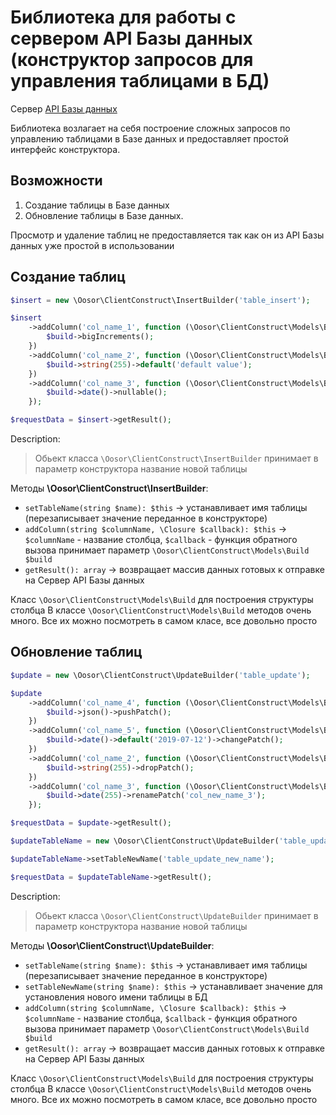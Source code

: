 # Библиотека для работы с сервером API Базы данных (конструктор запросов для управления таблицами в БД)

Сервер [API Базы данных](https://gitlab.com/api-db/server)

Библиотека возлагает на себя построение сложных запросов по управлению таблицами в Базе данных и предоставляет
простой интерфейс конструктора.

## Возможности

1. Создание таблицы в Базе данных
2. Обновление таблицы в Базе данных.

Просмотр и удаление таблиц не предоставляется так как он из API Базы данных уже простой в использовании

## Создание таблиц

```php
$insert = new \Oosor\ClientConstruct\InsertBuilder('table_insert');

$insert
    ->addColumn('col_name_1', function (\Oosor\ClientConstruct\Models\Build $build) {
        $build->bigIncrements();
    })
    ->addColumn('col_name_2', function (\Oosor\ClientConstruct\Models\Build $build) {
        $build->string(255)->default('default value');
    })
    ->addColumn('col_name_3', function (\Oosor\ClientConstruct\Models\Build $build) {
        $build->date()->nullable();
    });

$requestData = $insert->getResult();
```

Description:
> Обьект класса `\Oosor\ClientConstruct\InsertBuilder` принимает в параметр конструктора название новой таблицы

Методы **\Oosor\ClientConstruct\InsertBuilder**:
- `setTableName(string $name): $this` -> устанавливает имя таблицы (перезаписывает значение переданное в конструкторе)
- `addColumn(string $columnName, \Closure $callback): $this` -> `$columnName` - название столбца, `$callback` - функция обратного вызова
принимает параметр `\Oosor\ClientConstruct\Models\Build $build`
- `getResult(): array` -> возвращает массив данных готовых к отправке на Сервер API Базы данных

Класс `\Oosor\ClientConstruct\Models\Build` для построения структуры столбца
В классе `\Oosor\ClientConstruct\Models\Build` методов очень много. Все их можно посмотреть в самом класе,
все довольно просто


## Обновление таблиц

```php
$update = new \Oosor\ClientConstruct\UpdateBuilder('table_update');

$update
    ->addColumn('col_name_4', function (\Oosor\ClientConstruct\Models\Build $build) {
        $build->json()->pushPatch();
    })
    ->addColumn('col_name_5', function (\Oosor\ClientConstruct\Models\Build $build) {
        $build->date()->default('2019-07-12')->changePatch();
    })
    ->addColumn('col_name_2', function (\Oosor\ClientConstruct\Models\Build $build) {
        $build->string(255)->dropPatch();
    })
    ->addColumn('col_name_3', function (\Oosor\ClientConstruct\Models\Build $build) {
        $build->date(255)->renamePatch('col_new_name_3');
    });

$requestData = $update->getResult();
```

```php
$updateTableName = new \Oosor\ClientConstruct\UpdateBuilder('table_update_name');

$updateTableName->setTableNewName('table_update_new_name');

$requestData = $updateTableName->getResult();
```

Description:
> Обьект класса `\Oosor\ClientConstruct\UpdateBuilder` принимает в параметр конструктора название новой таблицы

Методы **\Oosor\ClientConstruct\UpdateBuilder**:
- `setTableName(string $name): $this` -> устанавливает имя таблицы (перезаписывает значение переданное в конструкторе)
- `setTableNewName(string $name): $this` -> устанавливает значение для установления нового имени таблицы в БД 
- `addColumn(string $columnName, \Closure $callback): $this` -> `$columnName` - название столбца, `$callback` - функция обратного вызова
принимает параметр `\Oosor\ClientConstruct\Models\Build $build`
- `getResult(): array` -> возвращает массив данных готовых к отправке на Сервер API Базы данных

Класс `\Oosor\ClientConstruct\Models\Build` для построения структуры столбца
В классе `\Oosor\ClientConstruct\Models\Build` методов очень много. Все их можно посмотреть в самом класе,
все довольно просто